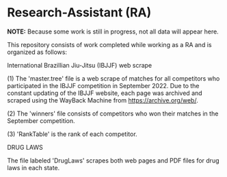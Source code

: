 # Research-Assistant (RA)
**NOTE:** Because some work is still in progress, not all data will appear here.

This repository consists of work completed while working as a RA and is organized as follows: 

International Brazillian Jiu-Jitsu (IBJJF) web scrape

(1) The 'master.tree' file is a web scrape of matches for all competitors who participated in the IBJJF competition in September 2022. Due to the constant updating of the IBJJF website, each page was archived and scraped using the WayBack Machine from https://archive.org/web/. 

(2) The 'winners' file consists of competitors who won their matches in the September competition.

(3) 'RankTable' is the rank of each competitor.

DRUG LAWS

The file labeled 'DrugLaws' scrapes both web pages and PDF files for drug laws in each state.

